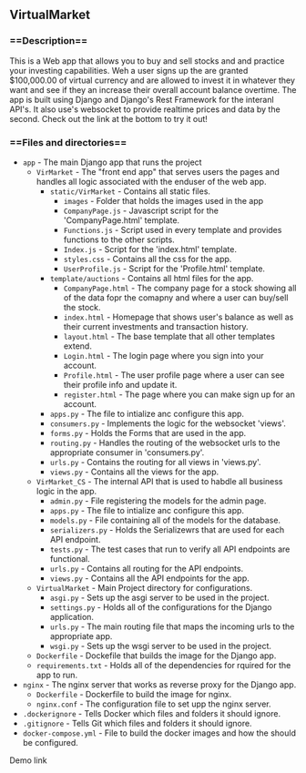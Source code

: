 ## VirtualMarket

### ==Description==</h3>
This is a Web app that allows you to buy and sell stocks and and practice your investing capabilities. Weh a user signs up the are granted $100,000.00 of virtual currency 
and are allowed to invest it in whatever they want and see if they an increase their overall account balance overtime. The app is built using Django and Django's Rest Framework for
the interanl API's. It also use's websocket to provide realtime prices and data by the second. Check out the link at the bottom to try it out!

### ==Files and directories==
- `app` - The main Django app that runs the project
  - `VirMarket` - The "front end app" that serves users the pages and handles all logic associated with the enduser of the web app.
    - `static/VirMarket` - Contains all static files.
      - `images` - Folder that holds the images used in the app
      - `CompanyPage.js` - Javascript script for the 'CompanyPage.html' template.
      - `Functions.js` - Script used in every template and provides functions to the other scripts.
      - `Index.js` -  Script for the 'index.html' template.
      - `styles.css` - Contains all the css for the app.
      - `UserProfile.js` - Script for the 'Profile.html' template.
    - `template/auctions` - Contains all html files for the app.
      - `CompanyPage.html` - The company page for a stock showing all of the data fopr the comapny and where a user can buy/sell the stock.
      - `index.html` - Homepage that shows user's balance as well as their current investments and transaction history.
      - `layout.html` - The base template that all other templates extend.
      - `Login.html` - The login page where you sign into your account.
      - `Profile.html` - The user profile page where a user can see their profile info and update it.
      - `register.html` - The page where you can make sign up for an account.
    - `apps.py` - The file to intialize anc configure this app.
    - `consumers.py` - Implements the logic for the websocket 'views'.
    - `forms.py` - Holds the Forms that are used in the app.
    - `routing.py` - Handles the routing of the websocket urls to the appropriate consumer in 'consumers.py'.
    - `urls.py` - Contains the routing for all views in 'views.py'.
    - `views.py` - Contains all the views for the app.
  - `VirMarket_CS` - The internal API that is used to habdle all business logic in the app.
    - `admin.py` - File registering the models for the admin page.
    - `apps.py` - The file to intialize anc configure this app.
    - `models.py` - File containing all of the models for the database.
    - `serializers.py` - Holds the Serializewrs that are used for each API endpoint.
    - `tests.py` - The test cases that run to verify all API endpoints are functional.
    - `urls.py` - Contains all routing for the API endpoints.
    - `views.py` - Contains all the API endpoints for the app.
  - `VirtualMarket` - Main Project directory for configurations.
    - `asgi.py` - Sets up the asgi server to be used in the project.
    - `settings.py` - Holds all of the configurations for the Django application.
    - `urls.py` -  The main routing file that maps the incoming urls to the appropriate app.
    - `wsgi.py` - Sets up the wsgi server to be used in the project.
  - `Dockerfile` - Dockefile that builds the image for the Django app.
  - `requirements.txt` -  Holds all of the dependencies for rquired for the app to run.
- `nginx` - The nginx server that works as reverse proxy for the Django app.
  - `Dockerfile` - Dockerfile to build the image for nginx.
  - `nginx.conf` - The configuration file to set upp the nginx server.
- `.dockerignore` - Tells Docker which files and folders it should ignore.
- `.gitignore` - Tells Git which files and folders it should ignore.
- `docker-compose.yml` - File to build the docker images and how the should be configured.


Demo link 